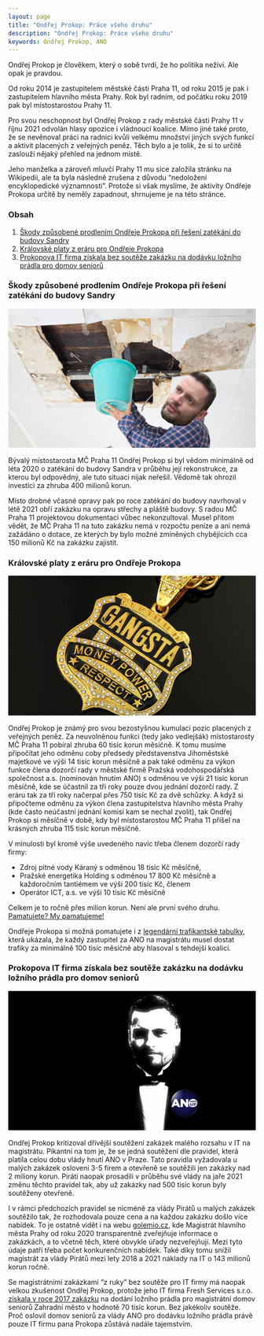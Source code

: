 ```yaml
---
layout: page
title: "Ondřej Prokop: Práce všeho druhu"
description: "Ondřej Prokop: Práce všeho druhu"
keywords: Ondřej Prokop, ANO
---
```


Ondřej Prokop je člověkem, který o sobě tvrdí, že ho politika neživí. Ale opak je pravdou.

Od roku 2014 je zastupitelem městské části Praha 11, od roku 2015 je pak i zastupitelem hlavního města Prahy. Rok byl radním, od počátku roku 2019 pak byl místostarostou Prahy 11. 

Pro svou neschopnost byl Ondřej Prokop z rady městské části Prahy 11 v říjnu 2021 odvolán hlasy opozice i vládnoucí koalice. Mimo jiné také proto, že se nevěnoval práci na radnici kvůli velkému množství jiných svých funkcí a aktivit placených z veřejných peněz. Těch bylo a je tolik, že si to určitě zaslouží nějaký přehled na jednom místě.
 
Jeho manželka a zároveň mluvčí Prahy 11 mu sice založila stránku na Wikipedii, ale ta byla následně zrušena z důvodu “nedoložení encyklopedické významnosti”. Protože si však myslíme, že aktivity Ondřeje Prokopa určitě by neměly zapadnout, shrnujeme je na této stránce.

### Obsah

1. [Škody způsobené prodlením Ondřeje Prokopa při řešení zatékání do budovy Sandry](/prokop/#1)
2. [Královské platy z eráru pro Ondřeje Prokopa](/prokop/#2)
3. [Prokopova IT firma získala bez soutěže zakázku na dodávku ložního prádla pro domov seniorů](/prokop/#3)


### <a name="1"></a> Škody způsobené prodlením Ondřeje Prokopa při řešení zatékání do budovy Sandry

![Pomůže kbelík?](/assets/img/prokop/sandra.jpg "Pomůže kbelík?")

Bývalý místostarosta MČ Praha 11 Ondřej Prokop si byl vědom minimálně od léta 2020 o zatékání do budovy Sandra v průběhu její rekonstrukce, za kterou byl odpovědný, ale tuto situaci nijak neřešil. Vědomě tak ohrozil investici za zhruba 400 milionů korun.

Místo drobné včasné opravy pak po roce zatékání do budovy navrhoval v létě 2021 obří zakázku na opravu střechy a pláště budovy. S radou MČ Praha 11 projektovou dokumentaci vůbec nekonzultoval. Musel přitom vědět, že MČ Praha 11 na tuto zakázku nemá v rozpočtu peníze a ani nemá zažádáno o dotace, ze kterých by bylo možné zmíněných chybějících cca 150 milionů Kč na zakázku zajistit.

### <a name="2"></a>Královské platy z eráru pro Ondřeje Prokopa

![Money Power!](/assets/img/prokop/gangsta.jpg "Money Power!")

Ondřej Prokop je známý pro svou bezostyšnou kumulaci pozic placených z veřejných peněz. Za neuvolněnou funkci (tedy jako vedlejšák) místostarosty MČ Praha 11 pobíral zhruba 60 tisíc korun měsíčně. K tomu musíme připočítat jeho odměnu coby předsedy představenstva Jihoměstské majetkové ve výši 14 tisíc korun měsíčně a pak také odměnu za výkon funkce člena dozorčí rady v městské firmě Pražská vodohospodářská společnost a.s. (nominován hnutím ANO) s odměnou ve výši 21 tisíc korun měsíčně, kde se účastnil za tři roky pouze dvou jednání dozorčí rady. Z eráru tak za tři roky načerpal přes 750 tisíc Kč za dvě schůzky. A když si připočteme odměnu za výkon člena zastupitelstva hlavního města Prahy (kde často neúčastní jednání komisí kam se nechal zvolit), tak Ondřej Prokop si měsíčně v době, kdy byl místostarostou MČ Praha 11 přišel na krásných zhruba 115 tisíc korun měsíčně.

V minulosti byl kromě výše uvedeného navíc třeba členem dozorčí rady firmy:
* Zdroj pitné vody Káraný s odměnou 18 tisíc Kč měsíčně, 
* Pražské energetika Holding s odměnou 17 800 Kč měsíčně a každoročním tantiémem ve výši 200 tisíc Kč, členem 
* Operátor ICT, a.s. ve výši 10 tisíc Kč měsíčně

Celkem je to ročně přes milion korun. Není ale první svého druhu. [Pamatujete? My pamatujeme!](https://prazsky.denik.cz/zpravy_region/zastupitelka-hasova-si-v-pre-vydelala-1-2-mil-kritizuji-pirati-20160721.html)

Ondřeje Prokopa si možná pomatujete i z [legendární trafikantské tabulky](https://zpravy.aktualne.cz/domaci/prazsti-zastupitele-za-ano-si-rozdelovali-lukrativni-funkce/r~14f83a08cecb11e7be860cc47ab5f122/), která ukázala, že každý zastupitel za ANO na magistrátu musel dostat trafiky za minimálně 100 tisíc měsíčně aby hlasoval s tehdejší koalicí.

### <a name="3"></a>Prokopova IT firma získala bez soutěže zakázku na dodávku ložního prádla pro domov seniorů

![Dostal dům seniorů nabídku, kterou nemohl odmítnout?](/assets/img/prokop/don.jpg "Dostal dům seniorů nabídku, kterou nemohl odmítnout?")

Ondřej Prokop kritizoval dřívější soutěžení zakázek malého rozsahu v IT na magistrátu. Pikantní na tom je, že se jedná soutěžení dle pravidel, která platila celou dobu vlády hnutí ANO v Praze. Tato pravidla vyžadovala u malých zakázek oslovení 3-5 firem a otevřeně se soutěžili jen zakázky nad 2 miliony korun. Piráti naopak prosadili v průběhu své vlády na jaře 2021 změnu těchto pravidel tak, aby už zakázky nad 500 tisíc korun byly soutěženy otevřeně.

I v rámci předchozích pravidel se nicméně za vlády Pirátů u malých zakázek soutěžilo tak, že rozhodovala pouze cena a na každou zakázku došlo více nabídek. To je ostatně vidět i na webu [golemio.cz](golemio.cz), kde Magistrát hlavního města Prahy od roku 2020 transparentně zveřejňuje informace o zakázkách, a to včetně těch, které obvykle úřady nezveřejňují. Mezi tyto údaje patří třeba počet konkurenčních nabídek. Také díky tomu snížil magistrát za vlády Pirátů mezi lety 2018 a 2021 náklady na IT o 143 milionů korun ročně.

Se magistrátními zakázkami “z ruky” bez soutěže pro IT firmy má naopak velkou zkušenost Ondřej Prokop, protože jeho IT firma Fresh Services s.r.o. [získala v roce 2017 zakázku](https://www.hlidacstatu.cz/Detail/1604110?qs=ico%3A28180208) na dodání ložního prádla pro magistrátní domov seniorů Zahradní město v hodnotě 70 tisíc korun. Bez jakékoliv soutěže. Proč oslovil domov seniorů za vlády ANO pro dodávku ložního prádla právě pouze IT firmu pana Prokopa zůstává nadále tajemstvím.

